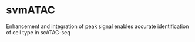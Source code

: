 # svmATAC
Enhancement and integration of peak signal enables accurate identification of cell type in scATAC-seq
